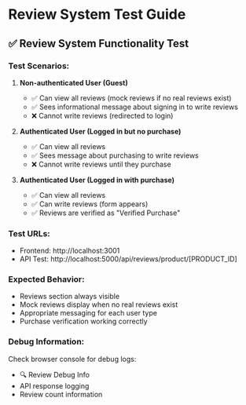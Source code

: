 # Review System Test Guide

## ✅ Review System Functionality Test

### Test Scenarios:

1. **Non-authenticated User (Guest)**
   - ✅ Can view all reviews (mock reviews if no real reviews exist)
   - ✅ Sees informational message about signing in to write reviews
   - ❌ Cannot write reviews (redirected to login)

2. **Authenticated User (Logged in but no purchase)**
   - ✅ Can view all reviews
   - ✅ Sees message about purchasing to write reviews
   - ❌ Cannot write reviews until they purchase

3. **Authenticated User (Logged in with purchase)**
   - ✅ Can view all reviews
   - ✅ Can write reviews (form appears)
   - ✅ Reviews are verified as "Verified Purchase"

### Test URLs:
- Frontend: http://localhost:3001
- API Test: http://localhost:5000/api/reviews/product/[PRODUCT_ID]

### Expected Behavior:
- Reviews section always visible
- Mock reviews display when no real reviews exist
- Appropriate messaging for each user type
- Purchase verification working correctly

### Debug Information:
Check browser console for debug logs:
- 🔍 Review Debug Info
- API response logging
- Review count information
